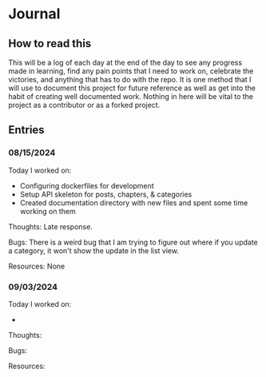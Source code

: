 # Journal 

## How to read this

This will be a log of each day at the end of the day to see any progress made in learning, find
any pain points that I need to work on, celebrate the victories, and anything that has to do with
the repo. It is one method that I will use to document this project for future reference as well
as get into the habit of creating well documented work. Nothing in here will be vital to the project
as a contributor or as a forked project. 

## Entries

### 08/15/2024

Today I worked on:

* Configuring dockerfiles for development 
* Setup API skeleton for posts, chapters, & categories
* Created documentation directory with new files and spent some time working on them

Thoughts: Late response.

Bugs: There is a weird bug that I am trying to figure out where if you update a category, it won't show 
the update in the list view. 

Resources: None

### 09/03/2024

Today I worked on:

* 

Thoughts: 

Bugs: 

Resources: 